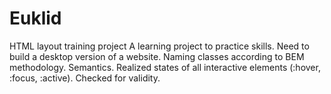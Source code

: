 # Euklid
HTML layout training project
A learning project to practice skills.
Need to build a desktop version of a website.
Naming classes according to BEM methodology.
Semantics.
Realized states of all interactive elements (:hover, :focus, :active).
Checked for validity.
